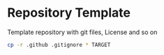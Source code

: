 # Repository Template

Template repository with git files, License and so on

```bash
cp -r .github .gitignore * TARGET
```
